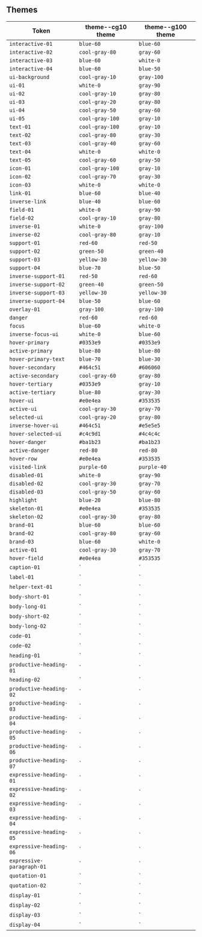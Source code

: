 ## Themes

| Token                     | theme--cg10 theme | theme--g100 theme |
| ------------------------- | ----------------- | ----------------- |
| `interactive-01`          | `blue-60`         | `blue-60`         |
| `interactive-02`          | `cool-gray-80`    | `gray-60`         |
| `interactive-03`          | `blue-60`         | `white-0`         |
| `interactive-04`          | `blue-60`         | `blue-50`         |
| `ui-background`           | `cool-gray-10`    | `gray-100`        |
| `ui-01`                   | `white-0`         | `gray-90`         |
| `ui-02`                   | `cool-gray-10`    | `gray-80`         |
| `ui-03`                   | `cool-gray-20`    | `gray-80`         |
| `ui-04`                   | `cool-gray-50`    | `gray-60`         |
| `ui-05`                   | `cool-gray-100`   | `gray-10`         |
| `text-01`                 | `cool-gray-100`   | `gray-10`         |
| `text-02`                 | `cool-gray-80`    | `gray-30`         |
| `text-03`                 | `cool-gray-40`    | `gray-60`         |
| `text-04`                 | `white-0`         | `white-0`         |
| `text-05`                 | `cool-gray-60`    | `gray-50`         |
| `icon-01`                 | `cool-gray-100`   | `gray-10`         |
| `icon-02`                 | `cool-gray-70`    | `gray-30`         |
| `icon-03`                 | `white-0`         | `white-0`         |
| `link-01`                 | `blue-60`         | `blue-40`         |
| `inverse-link`            | `blue-40`         | `blue-60`         |
| `field-01`                | `white-0`         | `gray-90`         |
| `field-02`                | `cool-gray-10`    | `gray-80`         |
| `inverse-01`              | `white-0`         | `gray-100`        |
| `inverse-02`              | `cool-gray-80`    | `gray-10`         |
| `support-01`              | `red-60`          | `red-50`          |
| `support-02`              | `green-50`        | `green-40`        |
| `support-03`              | `yellow-30`       | `yellow-30`       |
| `support-04`              | `blue-70`         | `blue-50`         |
| `inverse-support-01`      | `red-50`          | `red-60`          |
| `inverse-support-02`      | `green-40`        | `green-50`        |
| `inverse-support-03`      | `yellow-30`       | `yellow-30`       |
| `inverse-support-04`      | `blue-50`         | `blue-60`         |
| `overlay-01`              | `gray-100`        | `gray-100`        |
| `danger`                  | `red-60`          | `red-60`          |
| `focus`                   | `blue-60`         | `white-0`         |
| `inverse-focus-ui`        | `white-0`         | `blue-60`         |
| `hover-primary`           | `#0353e9`         | `#0353e9`         |
| `active-primary`          | `blue-80`         | `blue-80`         |
| `hover-primary-text`      | `blue-70`         | `blue-30`         |
| `hover-secondary`         | `#464c51`         | `#606060`         |
| `active-secondary`        | `cool-gray-60`    | `gray-80`         |
| `hover-tertiary`          | `#0353e9`         | `gray-10`         |
| `active-tertiary`         | `blue-80`         | `gray-30`         |
| `hover-ui`                | `#e0e4ea`         | `#353535`         |
| `active-ui`               | `cool-gray-30`    | `gray-70`         |
| `selected-ui`             | `cool-gray-20`    | `gray-80`         |
| `inverse-hover-ui`        | `#464c51`         | `#e5e5e5`         |
| `hover-selected-ui`       | `#c4c9d1`         | `#4c4c4c`         |
| `hover-danger`            | `#ba1b23`         | `#ba1b23`         |
| `active-danger`           | `red-80`          | `red-80`          |
| `hover-row`               | `#e0e4ea`         | `#353535`         |
| `visited-link`            | `purple-60`       | `purple-40`       |
| `disabled-01`             | `white-0`         | `gray-90`         |
| `disabled-02`             | `cool-gray-30`    | `gray-70`         |
| `disabled-03`             | `cool-gray-50`    | `gray-60`         |
| `highlight`               | `blue-20`         | `blue-80`         |
| `skeleton-01`             | `#e0e4ea`         | `#353535`         |
| `skeleton-02`             | `cool-gray-30`    | `gray-80`         |
| `brand-01`                | `blue-60`         | `blue-60`         |
| `brand-02`                | `cool-gray-80`    | `gray-60`         |
| `brand-03`                | `blue-60`         | `white-0`         |
| `active-01`               | `cool-gray-30`    | `gray-70`         |
| `hover-field`             | `#e0e4ea`         | `#353535`         |
| `caption-01`              | `|`               |
| `label-01`                | `|`               |
| `helper-text-01`          | `|`               |
| `body-short-01`           | `|`               |
| `body-long-01`            | `|`               |
| `body-short-02`           | `|`               |
| `body-long-02`            | `|`               |
| `code-01`                 | `|`               |
| `code-02`                 | `|`               |
| `heading-01`              | `|`               |
| `productive-heading-01`   | `|`               |
| `heading-02`              | `|`               |
| `productive-heading-02`   | `|`               |
| `productive-heading-03`   | `|`               |
| `productive-heading-04`   | `|`               |
| `productive-heading-05`   | `|`               |
| `productive-heading-06`   | `|`               |
| `productive-heading-07`   | `|`               |
| `expressive-heading-01`   | `|`               |
| `expressive-heading-02`   | `|`               |
| `expressive-heading-03`   | `|`               |
| `expressive-heading-04`   | `|`               |
| `expressive-heading-05`   | `|`               |
| `expressive-heading-06`   | `|`               |
| `expressive-paragraph-01` | `|`               |
| `quotation-01`            | `|`               |
| `quotation-02`            | `|`               |
| `display-01`              | `|`               |
| `display-02`              | `|`               |
| `display-03`              | `|`               |
| `display-04`              | `|`               |
